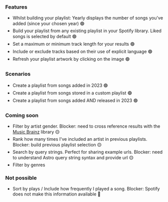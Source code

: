 ### Features

- Whilst building your playlist: Yearly displays the number of songs you've added (since your chosen year) 🟢
- Build your playlist from any existing playlist in your Spotify library. Liked songs is selected by default 🟢
- Set a maximum or minimum track length for your results 🟢
- Include or exclude tracks based on their use of explicit language 🟢
- Refresh your playlist artwork by clicking on the image 🟢

### Scenarios

- Create a playlist from songs added in 2023 🟢
- Create a playlist from songs stored in a custom playlist 🟢
- Create a playlist from songs added AND released in 2023 🟢

### Coming soon

- Filter by artist gender. Blocker: need to cross reference results with the [Music Brainz](https://musicbrainz.org/) library 🟡
- Rank how many times I've included an artist in previous playlists. Blocker: build previous playlist selection 🟡
- Search by query strings. Perfect for sharing example urls. Blocker: need to understand Astro query string syntax and provide url 🟡
- Filter by genres

### Not possible

- Sort by plays / Include how frequently I played a song. Blocker: Spotify does not make this information available 🔴
